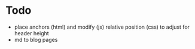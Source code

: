 # Todo
- place anchors (html) and modify (js) relative position (css) to adjust for header height
- md to blog pages
